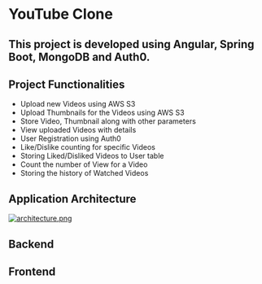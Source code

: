# YouTube Clone 
## This project is developed using Angular, Spring Boot, MongoDB and Auth0.

## Project Functionalities
* Upload new Videos using AWS S3
* Upload Thumbnails for the Videos using AWS S3
* Store Video, Thumbnail along with other parameters
* View uploaded Videos with details
* User Registration using Auth0
* Like/Dislike counting for specific Videos
* Storing Liked/Disliked Videos to User table
* Count the number of View for a Video
* Storing the history of Watched Videos


## Application Architecture

  [![architecture.png](https://i.postimg.cc/3JQPZJFG/architecture.png)](https://postimg.cc/rzgnVTby)

## Backend




## Frontend
 
 


